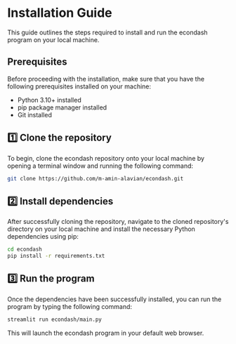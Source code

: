 
# Installation Guide

This guide outlines the steps required to install and run the econdash program on your local machine.

## Prerequisites

Before proceeding with the installation, make sure that you have the following prerequisites installed on your machine:

- Python 3.10+ installed
- pip package manager installed
- Git installed

## :one: Clone the repository

To begin, clone the econdash repository onto your local machine by opening a terminal window and running the following command:

``` bash
git clone https://github.com/m-amin-alavian/econdash.git
```

## :two: Install dependencies

After successfully cloning the repository, navigate to the cloned repository's directory on your local machine and install the necessary Python dependencies using pip:

``` bash
cd econdash
pip install -r requirements.txt
```

## :three: Run the program

Once the dependencies have been successfully installed, you can run the program by typing the following command:

``` bash
streamlit run econdash/main.py
```

This will launch the econdash program in your default web browser.
